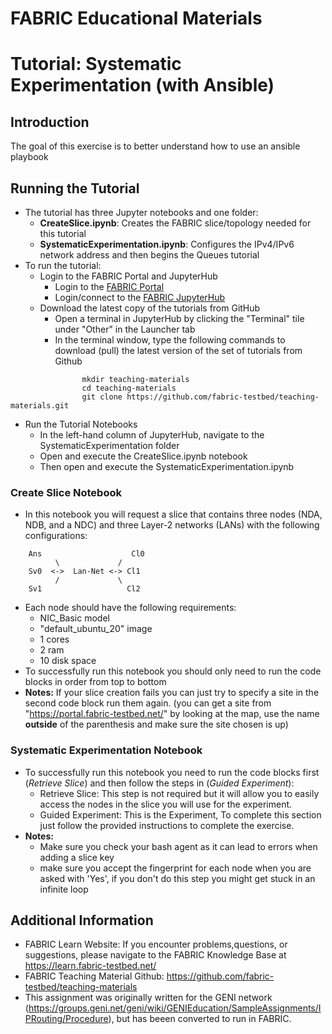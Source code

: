 # FABRIC Educational Materials
# Tutorial: Systematic Experimentation (with Ansible)
## Introduction
  The goal of this exercise is to better understand how to use an ansible playbook

## Running the Tutorial
- The tutorial has three Jupyter notebooks and one folder:
    - **CreateSlice.ipynb**: Creates the FABRIC slice/topology needed for this tutorial
    - **SystematicExperimentation.ipynb**: Configures the IPv4/IPv6 network address and then begins the Queues tutorial
- To run the tutorial:
   - Login to the FABRIC Portal and JupyterHub
    	- Login to the [FABRIC Portal](https://portal.fabric-testbed.net/)
    	- Login/connect to the [FABRIC JupyterHub](https://learn.fabric-testbed.net/knowledge-base/creating-your-first-experiment-in-jupyter-hub/)
   - Download the latest copy of the tutorials from GitHub
    	- Open a terminal in JupyterHub by clicking the "Terminal" tile under "Other" in the Launcher tab
    	- In the terminal window, type the following commands to download (pull) the latest version of the set of tutorials from Github
```
        	    mkdir teaching-materials
        	    cd teaching-materials
        	    git clone https://github.com/fabric-testbed/teaching-materials.git
```
   - Run the Tutorial Notebooks
    	- In the left-hand column of JupyterHub, navigate to the SystematicExperimentation folder
    	- Open and execute the CreateSlice.ipynb notebook
        - Then open and execute the SystematicExperimentation.ipynb

### Create Slice Notebook
- In this notebook you will request a slice that contains three nodes (NDA, NDB, and a NDC) and three Layer-2 networks (LANs) with the following configurations:
```
    Ans                    Cl0
          \             /
    Sv0  <->  Lan-Net <-> Cl1
    	  /         	\
  	Sv1                   Cl2
```
- Each node should have the following requirements:
	- NIC_Basic model
	- "default_ubuntu_20" image
	- 1 cores
	- 2 ram
	- 10 disk space
 - To successfully run this notebook you should only need to run the code blocks in order from top to bottom
 - **Notes:** If your slice creation fails you can just try to specify a site in the second code block run them again. (you can get a site from "https://portal.fabric-testbed.net/" by looking at the map, use the name **outside** of the parenthesis and make sure the site chosen is up)

### Systematic Experimentation Notebook
- To successfully run this notebook you need to run the code blocks first (*Retrieve Slice*) and then follow the steps in (*Guided Experiment*):
    - Retrieve Slice: This step is not required but it will allow you to easily access the nodes in the slice you will use for the experiment.
	- Guided Experiment: This is the Experiment, To complete this section just follow the provided instructions to complete the exercise.
- **Notes:**
	- Make sure you check your bash agent as it can lead to errors when adding a slice key
	- make sure you accept the fingerprint for each node when you are asked with 'Yes', if you don't do this step you might get stuck in an infinite loop

## Additional Information
- FABRIC Learn Website: If you encounter problems,questions, or suggestions, please navigate to the FABRIC Knowledge Base at https://learn.fabric-testbed.net/
- FABRIC Teaching Material Github: <https://github.com/fabric-testbed/teaching-materials>
- This assignment was originally written for the GENI network (<https://groups.geni.net/geni/wiki/GENIEducation/SampleAssignments/IPRouting/Procedure>), but has beeen converted to run in FABRIC.